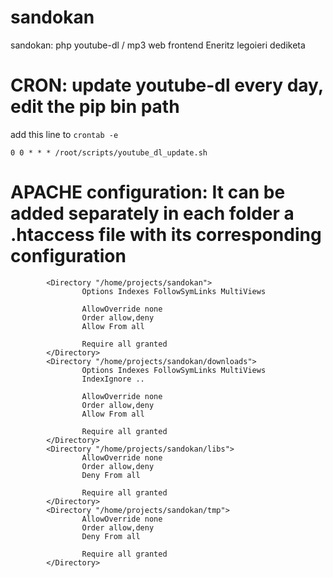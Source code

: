 # sandokan
sandokan: php youtube-dl / mp3  web frontend
Eneritz legoieri dediketa

# CRON: update youtube-dl every day, edit the pip bin path

add this line to `crontab -e`
```
0 0 * * * /root/scripts/youtube_dl_update.sh
```
# APACHE configuration: It can be added separately in each folder a .htaccess file with its corresponding configuration
```
        <Directory "/home/projects/sandokan">
                Options Indexes FollowSymLinks MultiViews

                AllowOverride none
                Order allow,deny
                Allow From all

                Require all granted
        </Directory>
        <Directory "/home/projects/sandokan/downloads">
                Options Indexes FollowSymLinks MultiViews
                IndexIgnore ..

                AllowOverride none
                Order allow,deny
                Allow From all

                Require all granted
        </Directory>
        <Directory "/home/projects/sandokan/libs">
                AllowOverride none
                Order allow,deny
                Deny From all

                Require all granted
        </Directory>
        <Directory "/home/projects/sandokan/tmp">
                AllowOverride none
                Order allow,deny
                Deny From all

                Require all granted
        </Directory>
```
